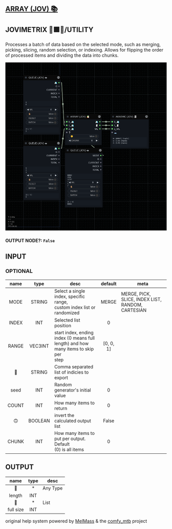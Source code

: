 ## [ARRAY (JOV) 📚](https://github.com/Amorano/Jovimetrix-examples/blob/master/node/ARRAY/ARRAY.md)

## JOVIMETRIX 🔺🟩🔵/UTILITY


Processes a batch of data based on the selected mode, such as merging, picking, slicing, random selection, or indexing. Allows for flipping the order of processed items and dividing the data into chunks.


![ARRAY](https://raw.githubusercontent.com/Amorano/Jovimetrix-examples/master/node/ARRAY/ARRAY.png)

#### OUTPUT NODE?: `False`

## INPUT

### OPTIONAL

name | type | desc | default | meta
:---:|:---:|---|:---:|---
MODE  |  STRING  | Select a single index, specific range,<br>custom index list or randomized | MERGE | MERGE, PICK, SLICE, INDEX LIST, RANDOM,<br>CARTESIAN
INDEX  |  INT  | Selected list position | 0 | 
RANGE  |  VEC3INT  | start index, ending index (0 means full<br>length) and how many items to skip per<br>step | [0, 0, 1] | 
📝  |  STRING  | Comma separated list of indicies to export |  | 
seed  |  INT  | Random generator's initial value | 0 | 
COUNT  |  INT  | How many items to return | 0 | 
🙃  |  BOOLEAN  | invert the calculated output list | False | 
CHUNK  |  INT  | How many items to put per output. Default<br>(0) is all items | 0 | 

## OUTPUT

name | type | desc
:---:|:---:|---
🦄  |  *  | Any Type 
length  |  INT  |  
🧾  |  *  | List 
full size  |  INT  |  

original help system powered by [MelMass](https://github.com/melMass) & the [comfy_mtb](https://github.com/melMass/comfy_mtb) project